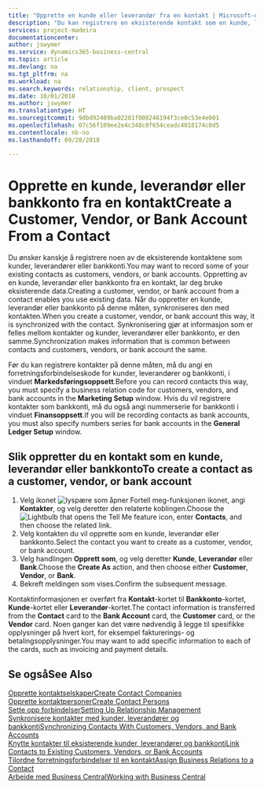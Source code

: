 ```yaml
---
title: "Opprette en kunde eller leverandør fra en kontakt | Microsoft-dokumentasjon"
description: "Du kan registrere en eksisterende kontakt som en kunde, leverandør eller bankkonto ved å bruke eksisterende data og angi en forretningsforbindelse."
services: project-madeira
documentationcenter: 
author: jswymer
ms.service: dynamics365-business-central
ms.topic: article
ms.devlang: na
ms.tgt_pltfrm: na
ms.workload: na
ms.search.keywords: relationship, client, prospect
ms.date: 10/01/2018
ms.author: jswymer
ms.translationtype: HT
ms.sourcegitcommit: 9dbd92409ba02281f008246194f3ce0c53e4e001
ms.openlocfilehash: 07c56f109ee2e4c348c0f654ceadc4018174c0d5
ms.contentlocale: nb-no
ms.lasthandoff: 09/28/2018

---
```

# <a name="create-a-customer-vendor-or-bank-account-from-a-contact"></a><span data-ttu-id="ec131-103">Opprette en kunde, leverandør eller bankkonto fra en kontakt</span><span class="sxs-lookup"><span data-stu-id="ec131-103">Create a Customer, Vendor, or Bank Account From a Contact</span></span>
<span data-ttu-id="ec131-104">Du ønsker kanskje å registrere noen av de eksisterende kontaktene som kunder, leverandører eller bankkonti.</span><span class="sxs-lookup"><span data-stu-id="ec131-104">You may want to record some of your existing contacts as customers, vendors, or bank accounts.</span></span> <span data-ttu-id="ec131-105">Oppretting av en kunde, leverandør eller bankkonto fra en kontakt, lar deg bruke eksisterende data.</span><span class="sxs-lookup"><span data-stu-id="ec131-105">Creating a customer, vendor, or bank account from a contact enables you use existing data.</span></span> <span data-ttu-id="ec131-106">Når du oppretter en kunde, leverandør eller bankkonto på denne måten, synkroniseres den med kontakten.</span><span class="sxs-lookup"><span data-stu-id="ec131-106">When you create a customer, vendor, or bank account this way, it is synchronized with the contact.</span></span> <span data-ttu-id="ec131-107">Synkronisering gjør at informasjon som er felles mellom kontakter og kunder, leverandører eller bankkonto, er den samme.</span><span class="sxs-lookup"><span data-stu-id="ec131-107">Synchronization makes information that is common between contacts and customers, vendors, or bank account the same.</span></span>

<span data-ttu-id="ec131-108">Før du kan registrere kontakter på denne måten, må du angi en forretningsforbindelseskode for kunder, leverandører og bankkonti, i vinduet **Markedsføringsoppsett**.</span><span class="sxs-lookup"><span data-stu-id="ec131-108">Before you can record contacts this way, you must specify a business relation code for customers, vendors, and bank accounts in the **Marketing Setup** window.</span></span> <span data-ttu-id="ec131-109">Hvis du vil registrere kontakter som bankkonti, må du også angi nummerserie for bankkonti i vinduet **Finansoppsett**.</span><span class="sxs-lookup"><span data-stu-id="ec131-109">If you will be recording contacts as bank accounts, you must also specify numbers series for bank accounts in the **General Ledger Setup** window.</span></span>

## <a name="to-create-a-contact-as-a-customer-vendor-or-bank-account"></a><span data-ttu-id="ec131-110">Slik oppretter du en kontakt som en kunde, leverandør eller bankkonto</span><span class="sxs-lookup"><span data-stu-id="ec131-110">To create a contact as a customer, vendor, or bank account</span></span>
1. <span data-ttu-id="ec131-111">Velg ikonet ![lyspære som åpner Fortell meg-funksjonen](media/ui-search/search_small.png "Fortell hva du vil gjøre") ikonet, angi **Kontakter**, og velg deretter den relaterte koblingen.</span><span class="sxs-lookup"><span data-stu-id="ec131-111">Choose the ![Lightbulb that opens the Tell Me feature](media/ui-search/search_small.png "Tell me what you want to do") icon, enter **Contacts**, and then choose the related link.</span></span>
2. <span data-ttu-id="ec131-112">Velg kontakten du vil opprette som en kunde, leverandør eller bankkonto.</span><span class="sxs-lookup"><span data-stu-id="ec131-112">Select the contact you want to create as a customer, vendor, or bank account.</span></span>
3. <span data-ttu-id="ec131-113">Velg handlingen **Opprett som**, og velg deretter **Kunde**, **Leverandør** eller **Bank**.</span><span class="sxs-lookup"><span data-stu-id="ec131-113">Choose the **Create As** action, and then choose either **Customer**, **Vendor**, or **Bank**.</span></span>
4. <span data-ttu-id="ec131-114">Bekreft meldingen som vises.</span><span class="sxs-lookup"><span data-stu-id="ec131-114">Confirm the subsequent message.</span></span>

<span data-ttu-id="ec131-115">Kontaktinformasjonen er overført fra **Kontakt**-kortet til **Bankkonto**-kortet, **Kunde**-kortet eller **Leverandør**-kortet.</span><span class="sxs-lookup"><span data-stu-id="ec131-115">The contact information is transferred from the **Contact** card to the **Bank Account** card, the **Customer** card, or the **Vendor** card.</span></span> <span data-ttu-id="ec131-116">Noen ganger kan det være nødvendig å legge til spesifikke opplysninger på hvert kort, for eksempel fakturerings- og betalingsopplysninger.</span><span class="sxs-lookup"><span data-stu-id="ec131-116">You may want to add specific information to each of the cards, such as invoicing and payment details.</span></span>

## <a name="see-also"></a><span data-ttu-id="ec131-117">Se også</span><span class="sxs-lookup"><span data-stu-id="ec131-117">See Also</span></span>
[<span data-ttu-id="ec131-118">Opprette kontaktselskaper</span><span class="sxs-lookup"><span data-stu-id="ec131-118">Create Contact Companies</span></span>](marketing-create-contact-companies.md)  
[<span data-ttu-id="ec131-119">Opprette kontaktpersoner</span><span class="sxs-lookup"><span data-stu-id="ec131-119">Create Contact Persons</span></span>](marketing-create-contact-persons.md)  
[<span data-ttu-id="ec131-120">Sette opp forbindelser</span><span class="sxs-lookup"><span data-stu-id="ec131-120">Setting Up Relationship Management</span></span>](marketing-setup-marketing.md)  
[<span data-ttu-id="ec131-121">Synkronisere kontakter med kunder, leverandører og bankkonti</span><span class="sxs-lookup"><span data-stu-id="ec131-121">Synchronizing Contacts With Customers, Vendors, and Bank Accounts</span></span>](marketing-synchronize-contacts-customers-vendors-bank-accounts.md)  
[<span data-ttu-id="ec131-122">Knytte kontakter til eksisterende kunder, leverandører og bankkonti</span><span class="sxs-lookup"><span data-stu-id="ec131-122">Link Contacts to Existing Customers, Vendors, or Bank Accounts</span></span>](marketing-how-link-contact.md)  
[<span data-ttu-id="ec131-123">Tilordne forretningsforbindelser til en kontakt</span><span class="sxs-lookup"><span data-stu-id="ec131-123">Assign Business Relations to a Contact</span></span>](marketing-business-relations.md#AssignBusRelContact)  
[<span data-ttu-id="ec131-124">Arbeide med Business Central</span><span class="sxs-lookup"><span data-stu-id="ec131-124">Working with Business Central</span></span>](ui-work-product.md)

